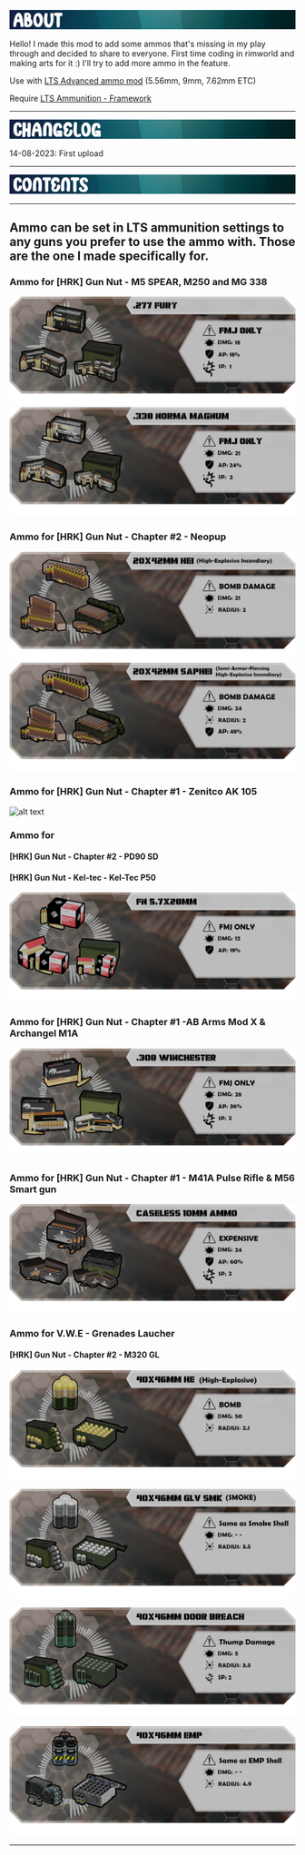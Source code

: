 ![alt text](https://github.com/maikolatte/Just-another-ammo-pack/blob/master/Banner/About.png)

Hello! I made this mod to add some ammos that's missing in my play through and decided to share to everyone.
First time coding in rimworld and making arts for it :)
I'll try to add more ammo in the feature.

Use with [LTS Advanced ammo mod](https://steamcommunity.com/sharedfiles/filedetails/?id=3014181576)
(5.56mm, 9mm, 7.62mm ETC)

Require [LTS Ammunition - Framework](https://steamcommunity.com/sharedfiles/filedetails/?id=2803605634)

---
![alt text](https://github.com/maikolatte/Just-another-ammo-pack/blob/master/Banner/Changelog.png)

14-08-2023: First upload

---
![alt text](https://github.com/maikolatte/Just-another-ammo-pack/blob/master/Banner/Contents.png)

---
Ammo can be set in LTS ammunition settings to any guns you prefer to use the ammo with.
Those are the one I made specifically for.
---
### Ammo for [HRK] Gun Nut - M5 SPEAR, M250 and MG 338
![alt text](https://github.com/maikolatte/Just-another-ammo-pack/blob/master/Banner/277Fury.png)
![alt text](https://github.com/maikolatte/Just-another-ammo-pack/blob/master/Banner/338Norma.png)

### Ammo for [HRK] Gun Nut - Chapter #2 - Neopup
![alt text](https://github.com/maikolatte/Just-another-ammo-pack/blob/master/Banner/20X42MM_HEI.png)
![alt text](https://github.com/maikolatte/Just-another-ammo-pack/blob/master/Banner/20X42MM_SAPHEI.png)

### Ammo for [HRK] Gun Nut - Chapter #1 - Zenitco AK 105
![alt text](https://github.com/maikolatte/Just-another-ammo-pack/blob/master/Banner/5.45×39mm.png)

### Ammo for 
#### [HRK] Gun Nut - Chapter #2 - PD90 SD
#### [HRK] Gun Nut - Kel-tec - Kel-Tec P50

![alt text](https://github.com/maikolatte/Just-another-ammo-pack/blob/master/Banner/FN5.7x28mm.png)

### Ammo for [HRK] Gun Nut - Chapter #1 -AB Arms Mod X & Archangel M1A

![alt text](https://github.com/maikolatte/Just-another-ammo-pack/blob/master/Banner/308Winchester.png)

### Ammo for [HRK] Gun Nut - Chapter #1 - M41A Pulse Rifle & M56 Smart gun

![alt text](https://github.com/maikolatte/Just-another-ammo-pack/blob/master/Banner/Caseless_10mm.png)

### Ammo for V.W.E - Grenades Laucher
#### [HRK] Gun Nut - Chapter #2 - M320 GL

![alt text](https://github.com/maikolatte/Just-another-ammo-pack/blob/master/Banner/40x46mm_HE.png)

![alt text](https://github.com/maikolatte/Just-another-ammo-pack/blob/master/Banner/40x46mm_GLVSMK.png)

![alt text](https://github.com/maikolatte/Just-another-ammo-pack/blob/master/Banner/40x46mm_DoorBreach.png)

![alt text](https://github.com/maikolatte/Just-another-ammo-pack/blob/master/Banner/40x46mm_EMP.png)

---

